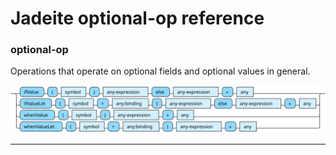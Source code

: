 <!---
  This markdown file was generated. Do not edit.
  -->

# Jadeite optional-op reference

### <a name="optional-op"></a>optional-op

Operations that operate on optional fields and optional values in general.

!["optional-op"](./halite-bnf-diagrams/optional-op-j.svg)

---
